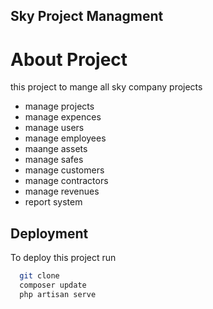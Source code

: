 ## Sky Project Managment

# About Project 

this project to mange all sky company projects 

- manage projects
- manage expences 
- manage users 
- manage employees
- maange assets 
- manage safes
- manage customers
- manage contractors 
- manage revenues 
- report system 

## Deployment

To deploy this project run

```bash
  git clone 
  composer update 
  php artisan serve 
```
